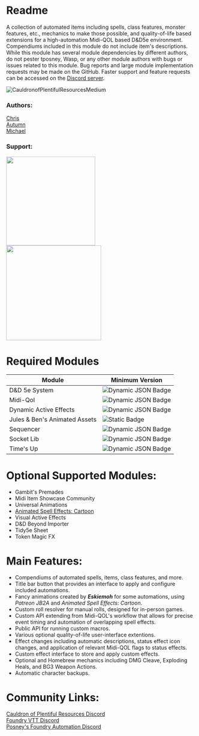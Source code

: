 # Readme

A collection of automated items including spells, class features, monster features, etc., mechanics to make those possible, and quality-of-life based extensions for a high-automation Midi-QOL based D&D5e environment. Compendiums included in this module do not include item's descriptions. While this module has several module dependencies by different authors, do not pester tposney, Wasp, or any other module authors with bugs or issues related to this module. Bug reports and large module implementation requests may be made on the GitHub. Faster support and feature requests can be accessed on the [Discord server](https://discord.gg/BumxBcQDrT).

![CauldronofPlentifulResourcesMedium](https://github.com/user-attachments/assets/58c729ba-c499-45a3-a62c-c6982ad1f725) 
  
### Authors:
[Chris](https://github.com/chrisk123999) <br> 
[Autumn](https://github.com/Autumn225) <br>
[Michael](https://github.com/roth-michael)

### Support:
[<img src="images/chris-kofi.svg" width=237px />](https://ko-fi.com/O5O5G582S) <br>
[<img src="images/michael-kofi.svg" width=253px />](https://ko-fi.com/T6T8XKCII)
  
# Required Modules  
| Module | Minimum Version |  
| --- | --- | 
| D&D 5e System | ![Dynamic JSON Badge](https://img.shields.io/badge/dynamic/json?url=https%3A%2F%2Fgithub.com%2Fchrisk123999%2Fchris-premades%2Freleases%2Flatest%2Fdownload%2Fmodule.json&query=%24.relationships.systems%5B%3A1%5D.compatibility.minimum&label=%20&color=orange) | 
| Midi-Qol | ![Dynamic JSON Badge](https://img.shields.io/badge/dynamic/json?url=https%3A%2F%2Fgithub.com%2Fchrisk123999%2Fchris-premades%2Freleases%2Flatest%2Fdownload%2Fmodule.json&query=%24.relationships.requires%5B0%5D.compatibility.minimum&label=%20&color=green) |  
| Dynamic Active Effects | ![Dynamic JSON Badge](https://img.shields.io/badge/dynamic/json?url=https%3A%2F%2Fgithub.com%2Fchrisk123999%2Fchris-premades%2Freleases%2Flatest%2Fdownload%2Fmodule.json&query=%24.relationships.requires%5B3%5D.compatibility.minimum&label=%20&color=green) |
| Jules & Ben's Animated Assets | ![Static Badge](https://img.shields.io/badge/0.6.0-blue) |  
| Sequencer | ![Dynamic JSON Badge](https://img.shields.io/badge/dynamic/json?url=https%3A%2F%2Fgithub.com%2Fchrisk123999%2Fchris-premades%2Freleases%2Flatest%2Fdownload%2Fmodule.json&query=%24.relationships.requires%5B1%5D.compatibility.minimum&label=%20&color=green) |  
| Socket Lib | ![Dynamic JSON Badge](https://img.shields.io/badge/dynamic/json?url=https%3A%2F%2Fgithub.com%2Fchrisk123999%2Fchris-premades%2Freleases%2Flatest%2Fdownload%2Fmodule.json&query=%24.relationships.requires%5B2%5D.compatibility.minimum&label=%20&color=green) |  
| Time's Up | ![Dynamic JSON Badge](https://img.shields.io/badge/dynamic/json?url=https%3A%2F%2Fgithub.com%2Fchrisk123999%2Fchris-premades%2Freleases%2Flatest%2Fdownload%2Fmodule.json&query=%24.relationships.requires%5B4%5D.compatibility.minimum&label=%20&color=green) |
  
# Optional Supported Modules:  
- Gambit's Premades
- Midi Item Showcase Community
- Universal Animations
- [Animated Spell Effects: Cartoon](https://github.com/chrisk123999/animated-spell-effects-cartoon/releases/download/0.4.6/module.json)
- Visual Active Effects
- D&D Beyond Importer
- Tidy5e Sheet
- Token Magic FX
  
# Main Features:
- Compendiums of automated spells, items, class features, and more.
- Title bar button that provides an interface to apply and configure included automations.
- Fancy animations created by ***Eskiemoh*** for some automations, using *Patreon JB2A* and *Animated Spell Effects: Cartoon*.
- Custom roll resolver for manual rolls, designed for in-person games.
- Custom API extending from Midi-QOL's workflow that allows for precise event timing and automation of overlapping spell effects.
- Public API for running custom macros.
- Various optional quality-of-life user-interface extentions.
- Effect changes including automatic descriptions, status effect icon changes, and application of relevant Midi-QOL flags to status effects.
- Custom effect interface to store and apply custom effects.
- Optional and Homebrew mechanics including DMG Cleave, Exploding Heals, and BG3 Weapon Actions.
- Automatic character backups.

# Community Links:
[Cauldron of Plentiful Resources Discord](https://discord.gg/BumxBcQDrT)<br>
[Foundry VTT Discord](https://discord.gg/foundryvtt)<br>
[Posney's Foundry Automation Discord](https://discord.gg/Xd4NEvw5d7)<br>
